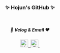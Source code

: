 <!-- 타이틀 -->
<h3 align="center">✨️ Hojun's GitHub ✨️</h3>

<br />

<!-- 내용 -->
<h5 align="center">💚 Velog & Email ❤️</h5>
<div align="center">
  <a href="https://velog.io/@jflower">
    <img
      src="https://img.shields.io/badge/Velog-1EBC8F?style=flat&logo=velog&logoColor=white"
      height="24"
      alt="Velog"
    />&nbsp
  </a>
  <a href="mailto:jflower0502@gmail.com">
    <img
      src="https://img.shields.io/badge/jflower0502@gmail.com-D14836?style=flat&logo=gmail&logoColor=white"
      height="24"
      alt="Email"
    />&nbsp
  </a>
</div>
